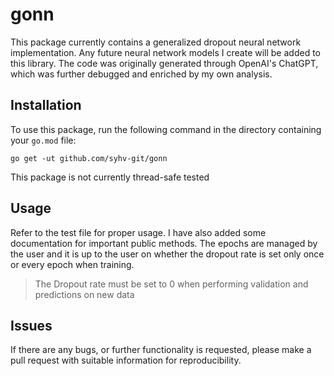 # gonn

This package currently contains a generalized dropout neural network implementation. Any future neural network models I create will be added to this library. The code was originally generated through OpenAI's ChatGPT, which was further debugged and enriched by my own analysis.

## Installation

To use this package, run the following command in the directory containing your `go.mod` file:

```go get -ut github.com/syhv-git/gonn```

This package is not currently thread-safe tested

## Usage

Refer to the test file for proper usage. I have also added some documentation for important public methods. The epochs are managed by the user and it is up to the user on whether the dropout rate is set only once or every epoch when training.
> The Dropout rate must be set to 0 when performing validation and predictions on new data

## Issues

If there are any bugs, or further functionality is requested, please make a pull request with suitable information for reproducibility.
